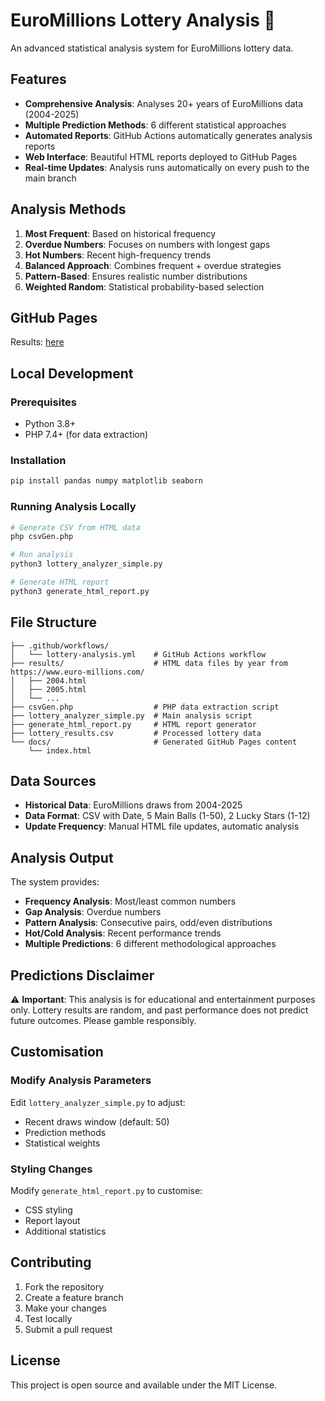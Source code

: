 # EuroMillions Lottery Analysis 🎰

An advanced statistical analysis system for EuroMillions lottery data.


## Features

- **Comprehensive Analysis**: Analyses 20+ years of EuroMillions data (2004-2025)
- **Multiple Prediction Methods**: 6 different statistical approaches
- **Automated Reports**: GitHub Actions automatically generates analysis reports
- **Web Interface**: Beautiful HTML reports deployed to GitHub Pages
- **Real-time Updates**: Analysis runs automatically on every push to the main branch

## Analysis Methods

1. **Most Frequent**: Based on historical frequency
2. **Overdue Numbers**: Focuses on numbers with longest gaps
3. **Hot Numbers**: Recent high-frequency trends
4. **Balanced Approach**: Combines frequent + overdue strategies
5. **Pattern-Based**: Ensures realistic number distributions
6. **Weighted Random**: Statistical probability-based selection

## GitHub Pages 

Results: [here](https://elasbandis.github.io/lucky-draft/)

## Local Development

### Prerequisites
- Python 3.8+
- PHP 7.4+ (for data extraction)

### Installation
```bash
pip install pandas numpy matplotlib seaborn
```

### Running Analysis Locally
```bash
# Generate CSV from HTML data
php csvGen.php

# Run analysis
python3 lottery_analyzer_simple.py

# Generate HTML report
python3 generate_html_report.py
```

## File Structure

```
├── .github/workflows/
│   └── lottery-analysis.yml    # GitHub Actions workflow
├── results/                    # HTML data files by year from https://www.euro-millions.com/
│   ├── 2004.html
│   ├── 2005.html
│   └── ...
├── csvGen.php                  # PHP data extraction script
├── lottery_analyzer_simple.py  # Main analysis script
├── generate_html_report.py     # HTML report generator
├── lottery_results.csv         # Processed lottery data
└── docs/                       # Generated GitHub Pages content
    └── index.html
```

## Data Sources

- **Historical Data**: EuroMillions draws from 2004-2025
- **Data Format**: CSV with Date, 5 Main Balls (1-50), 2 Lucky Stars (1-12)
- **Update Frequency**: Manual HTML file updates, automatic analysis

## Analysis Output

The system provides:
- **Frequency Analysis**: Most/least common numbers
- **Gap Analysis**: Overdue numbers
- **Pattern Analysis**: Consecutive pairs, odd/even distributions
- **Hot/Cold Analysis**: Recent performance trends
- **Multiple Predictions**: 6 different methodological approaches

## Predictions Disclaimer

⚠️ **Important**: This analysis is for educational and entertainment purposes only. Lottery results are random, and past performance does not predict future outcomes. Please gamble responsibly.
 
## Customisation

### Modify Analysis Parameters
Edit `lottery_analyzer_simple.py` to adjust:
- Recent draws window (default: 50)
- Prediction methods
- Statistical weights

### Styling Changes
Modify `generate_html_report.py` to customise:
- CSS styling
- Report layout
- Additional statistics

## Contributing

1. Fork the repository
2. Create a feature branch
3. Make your changes
4. Test locally
5. Submit a pull request

## License

This project is open source and available under the MIT License.
